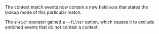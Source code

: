 The context match events now contain a new field `mode` that states the lookup
mode of this particular match.

The `enrich` operator gained a `--filter` option, which causes it to exclude
enriched events that do not contain a context.
